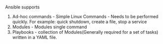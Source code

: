 Ansible supports

1. Ad-hoc commands - Simple Linux Commands - Needs to be performed quickly. For example: quick shutdown, create a file, stop a service
2. Modules - Modules single command
3. Playbooks - collection of Modules(Generally required for a set of tasks) written in a YAML file.
